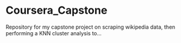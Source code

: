# Coursera_Capstone
Repository for my capstone project on scraping wikipedia data, then performing a KNN cluster analysis to...
